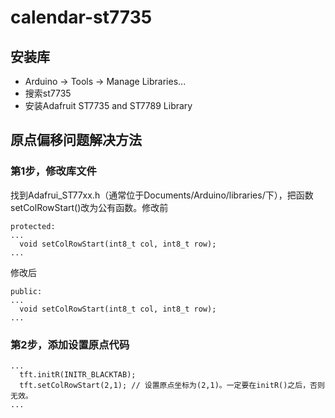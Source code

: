 # calendar-st7735

## 安装库
* Arduino -> Tools -> Manage Libraries...
* 搜索st7735
* 安装Adafruit ST7735 and ST7789 Library

## 原点偏移问题解决方法
### 第1步，修改库文件
找到Adafrui_ST77xx.h（通常位于Documents/Arduino/libraries/下），把函数setColRowStart()改为公有函数。修改前
```
protected:
...
  void setColRowStart(int8_t col, int8_t row);
...
```
修改后
```
public:
...
  void setColRowStart(int8_t col, int8_t row);
...
```

### 第2步，添加设置原点代码
```
...
  tft.initR(INITR_BLACKTAB);
  tft.setColRowStart(2,1); // 设置原点坐标为(2,1)。一定要在initR()之后，否则无效。
...
```
